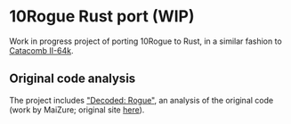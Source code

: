 # 10Rogue Rust port (WIP)

Work in progress project of porting 10Rogue to Rust, in a similar fashion to [Catacomb II-64k](https://github.com/64kramsystem/catacomb_ii-64k).

## Original code analysis

The project includes ["Decoded: Rogue"](./original_code_analysis), an analysis of the original code (work by MaiZure; original site [here](https://www.maizure.org/projects/index.html)).
